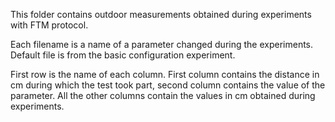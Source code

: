 This folder contains outdoor measurements obtained during experiments with FTM protocol.

Each filename is a name of a parameter changed during the experiments. Default file is from the basic configuration experiment.

First row is the name of each column. First column contains the distance in cm during which the test took part, second column contains the value of the parameter. All the other columns contain the values in cm obtained during experiments.
